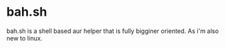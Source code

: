 # bah.sh
bah.sh is a shell based aur helper that is fully bigginer oriented. As i'm also new to linux. 
